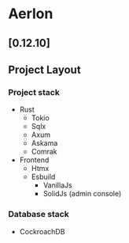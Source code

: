 # Aerlon

## [0.12.10]

## Project Layout

### Project stack

- Rust
  - Tokio
  - Sqlx
  - Axum
  - Askama
  - Comrak
- Frontend
  - Htmx
  - Esbuild
    - VanillaJs
    - SolidJs (admin console)

### Database stack

- CockroachDB
